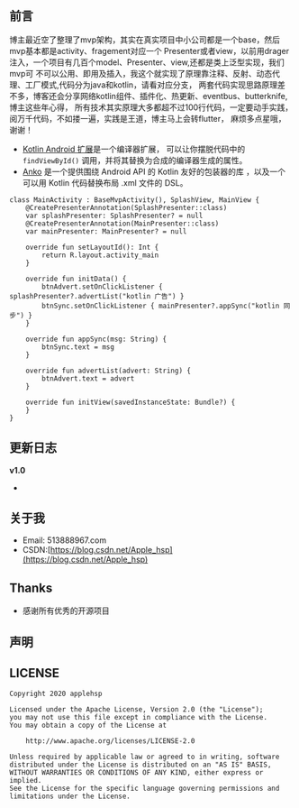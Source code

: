 ## 前言

  博主最近空了整理了mvp架构，其实在真实项目中小公司都是一个base，然后mvp基本都是activity、fragement对应一个
Presenter或者view，以前用drager注入，一个项目有几百个model、Presenter、view,还都是类上泛型实现，我们mvp可
不可以公用、即用及插入，我这个就实现了原理靠注释、反射、动态代理、工厂模式,代码分为java和kotlin，请看对应分支，
两套代码实现思路原理差不多，博客还会分享网络kotlin组件、插件化、热更新、eventbus、butterknife,博主这些年心得，
所有技术其实原理大多都超不过100行代码，一定要动手实践，阅万千代码，不如搂一遍，实践是王道，博主马上会转flutter，
麻烦多点星哦，谢谢！

- [Kotlin Android 扩展](https://www.kotlincn.net/docs/tutorials/android-plugin.html)是一个编译器扩展， 可以让你摆脱代码中的 `findViewById()` 调用，并将其替换为合成的编译器生成的属性。
- [Anko](http://github.com/kotlin/anko) 是一个提供围绕 Android API 的 Kotlin 友好的包装器的库 ，以及一个可以用 Kotlin 代码替换布局 .xml 文件的 DSL。

```
class MainActivity : BaseMvpActivity(), SplashView, MainView {
    @CreatePresenterAnnotation(SplashPresenter::class)
    var splashPresenter: SplashPresenter? = null
    @CreatePresenterAnnotation(MainPresenter::class)
    var mainPresenter: MainPresenter? = null

    override fun setLayoutId(): Int {
        return R.layout.activity_main
    }

    override fun initData() {
        btnAdvert.setOnClickListener { splashPresenter?.advertList("kotlin 广告") }
        btnSync.setOnClickListener { mainPresenter?.appSync("kotlin 同步") }
    }

    override fun appSync(msg: String) {
        btnSync.text = msg
    }

    override fun advertList(advert: String) {
        btnAdvert.text = advert
    }

    override fun initView(savedInstanceState: Bundle?) {
    }
}
```
## 更新日志

**v1.0**

 - 

## 关于我

 - Email: 513888967.com
 - CSDN:[https://blog.csdn.net/Apple_hsp](https://blog.csdn.net/Apple_hsp)

## Thanks

- 感谢所有优秀的开源项目

## 声明

## LICENSE

```
Copyright 2020 applehsp

Licensed under the Apache License, Version 2.0 (the "License");
you may not use this file except in compliance with the License.
You may obtain a copy of the License at

    http://www.apache.org/licenses/LICENSE-2.0

Unless required by applicable law or agreed to in writing, software
distributed under the License is distributed on an "AS IS" BASIS,
WITHOUT WARRANTIES OR CONDITIONS OF ANY KIND, either express or implied.
See the License for the specific language governing permissions and
limitations under the License.
```

